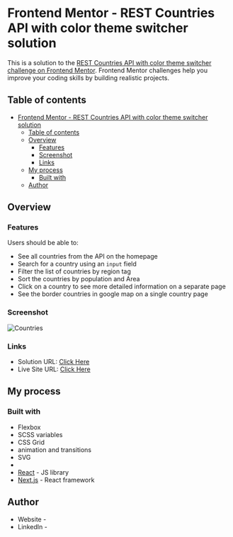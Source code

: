 # Frontend Mentor - REST Countries API with color theme switcher solution

This is a solution to the [REST Countries API with color theme switcher challenge on Frontend Mentor](https://www.frontendmentor.io/challenges/rest-countries-api-with-color-theme-switcher-5cacc469fec04111f7b848ca). Frontend Mentor challenges help you improve your coding skills by building realistic projects.

## Table of contents

- [Frontend Mentor - REST Countries API with color theme switcher solution](#frontend-mentor---rest-countries-api-with-color-theme-switcher-solution)
  - [Table of contents](#table-of-contents)
  - [Overview](#overview)
    - [Features](#features)
    - [Screenshot](#screenshot)
    - [Links](#links)
  - [My process](#my-process)
    - [Built with](#built-with)
  - [Author](#author)

## Overview

### Features

Users should be able to:

- See all countries from the API on the homepage
- Search for a country using an `input` field
- Filter  the list of countries by region tag
- Sort the countries by population and Area
- Click on a country to see more detailed information on a separate page
- See the border countries in google map on a single country page

### Screenshot

![Countries](./idea/countries.jpg)

### Links

- Solution URL: [Click Here]()
- Live Site URL: [Click Here]()

## My process

### Built with

- Flexbox
- SCSS variables
- CSS Grid
- animation and transitions
- SVG
- 
- [React](https://reactjs.org/) - JS library
- [Next.js](https://nextjs.org/) - React framework

## Author

- Website - 
- LinkedIn - 
